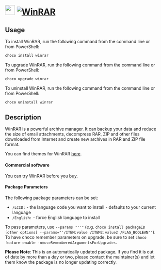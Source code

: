 ﻿# <img src="https://cdn.jsdelivr.net/gh/mkevenaar/chocolatey-packages@51247a81a30c4c8d14434fcbc61c7a0b750c0945/icons/winrar.png" width="32" height="32"/> [![WinRAR](https://img.shields.io/chocolatey/v/winrar.svg?label=WinRAR)](https://chocolatey.org/packages/winrar)

## Usage
To install WinRAR, run the following command from the command line or from PowerShell:
```powershell
choco install winrar
```

To upgrade WinRAR, run the following command from the command line or from PowerShell:
```powershell
choco upgrade winrar
```

To uninstall WinRAR, run the following command from the command line or from PowerShell:
```powershell
choco uninstall winrar
```

## Description

WinRAR is a powerful archive manager. It can backup your data and reduce the size of email attachments, decompress RAR, ZIP and other files downloaded from Internet and create new archives in RAR and ZIP file format.

You can find themes for WinRAR [here](http://www.rarlab.com/themes.htm).

#### Commercial software

You can try WinRAR before you [buy](https://shop.win-rar.com/16/purl-shop-1984-1-n).

#### Package Parameters
The following package parameters can be set:

* `/LCID:` - the language code you want to install - defaults to your current language
* `/English:` - force English language to install

To pass parameters, use `--params "''"` (e.g. `choco install packageID [other options] --params="'/ITEM:value /ITEM2:value2 /FLAG_BOOLEAN'"`).
To have choco remember parameters on upgrade, be sure to set `choco feature enable -n=useRememberedArgumentsForUpgrades`.

**Please Note**: This is an automatically updated package. If you find it is
out of date by more than a day or two, please contact the maintainer(s) and
let them know the package is no longer updating correctly.


